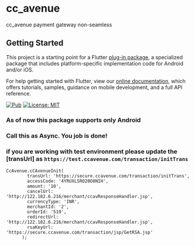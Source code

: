 # cc_avenue

cc_avenue payment gateway non-seamless

## Getting Started

This project is a starting point for a Flutter
[plug-in package](https://flutter.dev/developing-packages/),
a specialized package that includes platform-specific implementation code for
Android and/or iOS.

For help getting started with Flutter, view our
[online documentation](https://flutter.dev/docs), which offers tutorials,
samples, guidance on mobile development, and a full API reference.


<p align="left">
<a href="https://pub.dev/packages/cc_avenue/"><img src="https://img.shields.io/pub/v/cc_avenue" alt="Pub"></a>
<a href="https://opensource.org/licenses/MIT"><img src="https://img.shields.io/badge/license-MIT-purple.svg" alt="License: MIT"></a>
</p>


### As of now this package supports only Android

### Call this as Async. You job is done!

### if you are working with test environment please update the [transUrl] as ``` https://test.ccavenue.com/transaction/initTrans ```
```
CcAvenue.cCAvenueInit(
        transUrl: 'https://secure.ccavenue.com/transaction/initTrans',
        accessCode: '4YRUXLSRO20O8NIH',
        amount: '10',
        cancelUrl: 'http://122.182.6.216/merchant/ccavResponseHandler.jsp',
        currencyType: 'INR',
        merchantId: '2',
        orderId: '519',
        redirectUrl: 'http://122.182.6.216/merchant/ccavResponseHandler.jsp',
        rsaKeyUrl: 'https://secure.ccavenue.com/transaction/jsp/GetRSA.jsp'
      );
```
